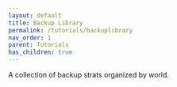 ```yaml
---
layout: default
title: Backup Library
permalink: /tutorials/backuplibrary
nav_order: 1
parent: Tutorials
has_children: true
---
```

A collection of backup strats organized by world.
